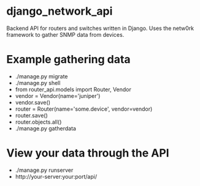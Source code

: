 # django_network_api
Backend API for routers and switches written in Django. Uses the netw0rk framework to gather SNMP data from devices.

# Example gathering data
* ./manage.py migrate
* ./manage.py shell
* from router_api.models import Router, Vendor
* vendor = Vendor(name='juniper')
* vendor.save()
* router = Router(name='some.device', vendor=vendor)
* router.save()
* router.objects.all()
* ./manage.py gatherdata

# View your data through the API
* ./manage.py runserver
* http://your-server:your:port/api/
